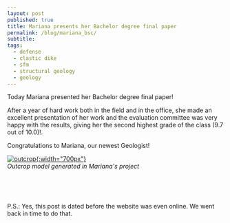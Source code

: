 ```yaml
---
layout: post
published: true
title: Mariana presents her Bachelor degree final paper
permalink: /blog/mariana_bsc/
subtitle: 
tags:
  - defense
  - clastic dike
  - sfm
  - structural geology
  - geology
---
```


Today Mariana presented her Bachelor degree final paper! 

After a year of hard work both in the field and in the office, she made an excellent presentation of her work and the evaluation committee was very happy with the results, giving her the second highest grade of the class (9.7 out of 10.0)!. 

Congratulations to Mariana, our newest Geologist!

<!--more-->

[![outcrop]({{site.baseurl}}/img/limeira/outcrop_model_small.jpg "Outcrop model"){:width="700px"}]({{site.baseurl}}/img/limeira/outcrop_model_small.jpg)   
*Outcrop model generated in Mariana's project*


&nbsp;

&nbsp;

P.S.: Yes, this post is dated before the website was even online. We went back in time to do that.


